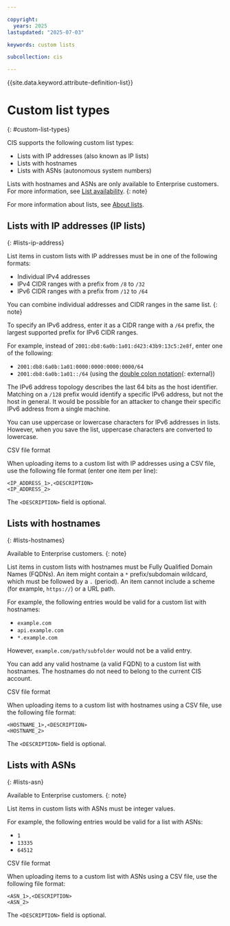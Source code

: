 ```yaml
---

copyright:
  years: 2025
lastupdated: "2025-07-03"

keywords: custom lists

subcollection: cis

---
```


{{site.data.keyword.attribute-definition-list}}

# Custom list types
{: #custom-list-types}

CIS supports the following custom list types:

* Lists with IP addresses (also known as IP lists)
* Lists with hostnames
* Lists with ASNs (autonomous system numbers)

Lists with hostnames and ASNs are only available to Enterprise customers. For more information, see [List availability](/docs/cis?topic=cis-lists#lists-availability).
{: note}

For more information about lists, see [About lists](/docs/cis?topic=cis-lists).

## Lists with IP addresses (IP lists)
{: #lists-ip-address}

List items in custom lists with IP addresses must be in one of the following formats:

- Individual IPv4 addresses
- IPv4 CIDR ranges with a prefix from `/8` to `/32`
- IPv6 CIDR ranges with a prefix from `/12` to `/64`

You can combine individual addresses and CIDR ranges in the same list.
{: note}

To specify an IPv6 address, enter it as a CIDR range with a `/64` prefix, the largest supported prefix for IPv6 CIDR ranges.

For example, instead of `2001:db8:6a0b:1a01:d423:43b9:13c5:2e8f`, enter one of the following:

- `2001:db8:6a0b:1a01:0000:0000:0000:0000/64`
- `2001:db8:6a0b:1a01::/64` (using the [double colon notation](https://tools.ietf.org/html/rfc5952#section-4.2){: external})

The IPv6 address topology describes the last 64 bits as the host identifier. Matching on a `/128` prefix would identify a specific IPv6 address, but not the host in general. It would be possible for an attacker to change their specific IPv6 address from a single machine.

You can use uppercase or lowercase characters for IPv6 addresses in lists. However, when you save the list, uppercase characters are converted to lowercase.

CSV file format 

When uploading items to a custom list with IP addresses using a CSV file, use the following file format (enter one item per line):

```text
<IP_ADDRESS_1>,<DESCRIPTION>
<IP_ADDRESS_2>
```

The `<DESCRIPTION>` field is optional.

## Lists with hostnames
{: #lists-hostnames}

Available to Enterprise customers.
{: note}

List items in custom lists with hostnames must be Fully Qualified Domain Names (FQDNs). An item might contain a `*` prefix/subdomain wildcard, which must be followed by a `.` (period). An item cannot include a scheme (for example, `https://`) or a URL path.

For example, the following entries would be valid for a custom list with hostnames:

- `example.com`
- `api.example.com`
- `*.example.com`

However, `example.com/path/subfolder` would not be a valid entry.

You can add any valid hostname (a valid FQDN) to a custom list with hostnames. The hostnames do not need to belong to the current CIS account.

CSV file format 

When uploading items to a custom list with hostnames using a CSV file, use the following file format:

```text
<HOSTNAME_1>,<DESCRIPTION>
<HOSTNAME_2>
```

The `<DESCRIPTION>` field is optional.

## Lists with ASNs
{: #lists-asn}

Available to Enterprise customers.
{: note}

List items in custom lists with ASNs must be integer values.

For example, the following entries would be valid for a list with ASNs:

- `1`
- `13335`
- `64512`

CSV file format 

When uploading items to a custom list with ASNs using a CSV file, use the following file format:

```text
<ASN_1>,<DESCRIPTION>
<ASN_2>
```

The `<DESCRIPTION>` field is optional.
